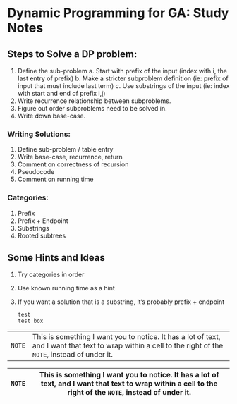 # Dynamic Programming for GA: Study Notes

## Steps to Solve a DP problem:
1. Define the sub-problem
    a. Start with prefix of the input (index with i, the last entry of prefix)
    b. Make a stricter subproblem definition (ie: prefix of input that must include last term)
    c. Use substrings of the input (ie: index with start and end of prefix i,j)
2. Write recurrence relationship between subproblems.
3. Figure out order subproblems need to be solved in.
4. Write down base-case.

### Writing Solutions:
1. Define sub-problem / table entry
2. Write base-case, recurrence, return
3. Comment on correctness of recursion
4. Pseudocode
5. Comment on running time

### Categories:
1. Prefix
2. Prefix + Endpoint
3. Substrings
4. Rooted subtrees



## Some Hints and Ideas
1. Try categories in order
2. Use known running time as a hint
3. If you want a solution that is a substring, it’s probably prefix + endpoint 






       test
       test box
     
     
        


| | |
|-|-|
|`NOTE` | This is something I want you to notice. It has a lot of text, and I want that text to wrap within a cell to the right of the `NOTE`, instead of under it.|
        
|`NOTE` | This is something I want you to notice. It has a lot of text, and I want that text to wrap within a cell to the right of the `NOTE`, instead of under it.|
|-|-|